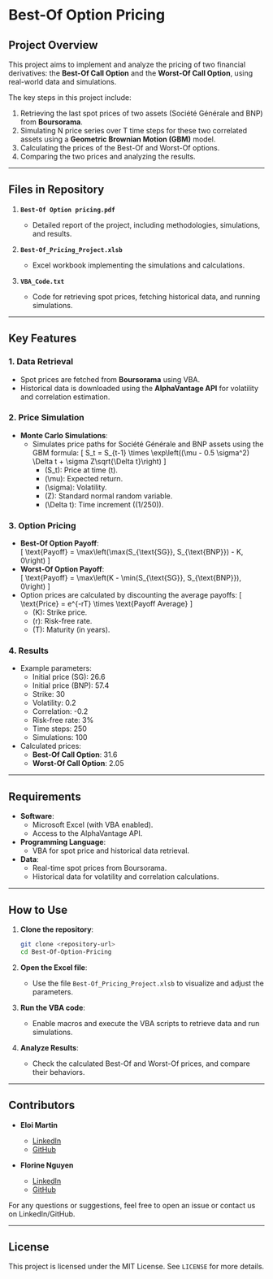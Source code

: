# Best-Of Option Pricing

## **Project Overview**
This project aims to implement and analyze the pricing of two financial derivatives: the **Best-Of Call Option** and the **Worst-Of Call Option**, using real-world data and simulations.

The key steps in this project include:
1. Retrieving the last spot prices of two assets (Société Générale and BNP) from **Boursorama**.
2. Simulating N price series over T time steps for these two correlated assets using a **Geometric Brownian Motion (GBM)** model.
3. Calculating the prices of the Best-Of and Worst-Of options.
4. Comparing the two prices and analyzing the results.

---

## **Files in Repository**
1. **`Best-Of Option pricing.pdf`**  
   - Detailed report of the project, including methodologies, simulations, and results.

2. **`Best-Of_Pricing_Project.xlsb`**  
   - Excel workbook implementing the simulations and calculations.

3. **`VBA_Code.txt`**  
   - Code for retrieving spot prices, fetching historical data, and running simulations.

---

## **Key Features**

### **1. Data Retrieval**
- Spot prices are fetched from **Boursorama** using VBA.
- Historical data is downloaded using the **AlphaVantage API** for volatility and correlation estimation.

### **2. Price Simulation**
- **Monte Carlo Simulations**:
  - Simulates price paths for Société Générale and BNP assets using the GBM formula:
    \[
    S_t = S_{t-1} \times \exp\left((\mu - 0.5 \sigma^2) \Delta t + \sigma Z\sqrt{\Delta t}\right)
    \]
    - \(S_t\): Price at time \(t\).
    - \(\mu\): Expected return.
    - \(\sigma\): Volatility.
    - \(Z\): Standard normal random variable.
    - \(\Delta t\): Time increment (\(1/250\)).

### **3. Option Pricing**
- **Best-Of Option Payoff**:  
  \[
  \text{Payoff} = \max\left(\max(S_{\text{SG}}, S_{\text{BNP}}) - K, 0\right)
  \]
- **Worst-Of Option Payoff**:  
  \[
  \text{Payoff} = \max\left(K - \min(S_{\text{SG}}, S_{\text{BNP}}), 0\right)
  \]
- Option prices are calculated by discounting the average payoffs:
  \[
  \text{Price} = e^{-rT} \times \text{Payoff Average}
  \]
  - \(K\): Strike price.
  - \(r\): Risk-free rate.
  - \(T\): Maturity (in years).

### **4. Results**
- Example parameters:
  - Initial price (SG): 26.6
  - Initial price (BNP): 57.4
  - Strike: 30
  - Volatility: 0.2
  - Correlation: -0.2
  - Risk-free rate: 3%
  - Time steps: 250
  - Simulations: 100
- Calculated prices:
  - **Best-Of Call Option**: 31.6
  - **Worst-Of Call Option**: 2.05

---

## **Requirements**
- **Software**:
  - Microsoft Excel (with VBA enabled).
  - Access to the AlphaVantage API.
- **Programming Language**:
  - VBA for spot price and historical data retrieval.
- **Data**:
  - Real-time spot prices from Boursorama.
  - Historical data for volatility and correlation calculations.

---

## How to Use

1. **Clone the repository**:
   ```bash
   git clone <repository-url>
   cd Best-Of-Option-Pricing
   ```

2. **Open the Excel file**:
   - Use the file `Best-Of_Pricing_Project.xlsb` to visualize and adjust the parameters.

3. **Run the VBA code**:
   - Enable macros and execute the VBA scripts to retrieve data and run simulations.

4. **Analyze Results**:
   - Check the calculated Best-Of and Worst-Of prices, and compare their behaviors.

---

## Contributors

- **Eloi Martin**  
  - [LinkedIn](https://www.linkedin.com/in/eloi-martin-a20475267/)  
  - [GitHub](https://github.com/EloiMt)

- **Florine Nguyen**  
  - [LinkedIn](https://www.linkedin.com/in/florine-nguyen/)  
  - [GitHub](https://github.com/florine-nguyen)


For any questions or suggestions, feel free to open an issue or contact us on LinkedIn/GitHub.

---

## License

This project is licensed under the MIT License. See `LICENSE` for more details.
